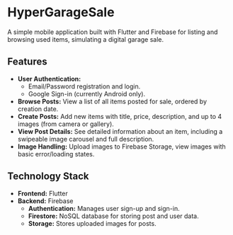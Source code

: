 # HyperGarageSale

A simple mobile application built with Flutter and Firebase for listing and browsing used items, simulating a digital garage sale.

## Features

*   **User Authentication:**
    *   Email/Password registration and login.
    *   Google Sign-in (currently Android only).
*   **Browse Posts:** View a list of all items posted for sale, ordered by creation date.
*   **Create Posts:** Add new items with title, price, description, and up to 4 images (from camera or gallery).
*   **View Post Details:** See detailed information about an item, including a swipeable image carousel and full description.
*   **Image Handling:** Upload images to Firebase Storage, view images with basic error/loading states.

## Technology Stack

*   **Frontend:** Flutter
*   **Backend:** Firebase
    *   **Authentication:** Manages user sign-up and sign-in.
    *   **Firestore:** NoSQL database for storing post and user data.
    *   **Storage:** Stores uploaded images for posts.




